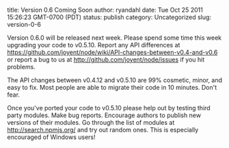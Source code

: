 title: Version 0.6 Coming Soon
author: ryandahl
date: Tue Oct 25 2011 15:26:23 GMT-0700 (PDT)
status: publish
category: Uncategorized
slug: version-0-6

Version 0.6.0 will be released next week. Please spend some time this week upgrading your code to v0.5.10. Report any API differences at <a href="https://github.com/joyent/node/wiki/API-changes-between-v0.4-and-v0.6">https://github.com/joyent/node/wiki/API-changes-between-v0.4-and-v0.6</a> or report a bug to us at <a href="http://github.com/joyent/node/issues">http://github.com/joyent/node/issues</a> if you hit problems.

The API changes between v0.4.12 and v0.5.10 are 99% cosmetic, minor, and easy to fix. Most people are able to migrate their code in 10 minutes. Don't fear.

Once you've ported your code to v0.5.10 please help out by testing third party modules. Make bug reports. Encourage authors to publish new versions of their modules. Go through the list of modules at <a href="http://search.npmjs.org/">http://search.npmjs.org/</a> and try out random ones. This is especially encouraged of Windows users!
